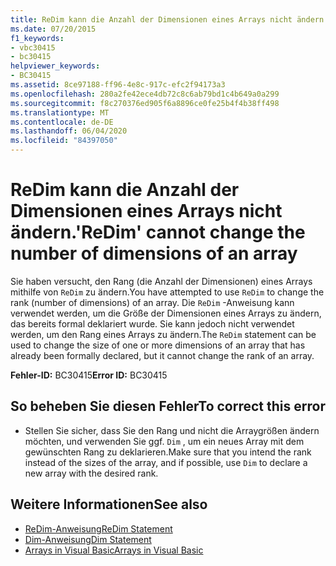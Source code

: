 ```yaml
---
title: ReDim kann die Anzahl der Dimensionen eines Arrays nicht ändern.
ms.date: 07/20/2015
f1_keywords:
- vbc30415
- bc30415
helpviewer_keywords:
- BC30415
ms.assetid: 8ce97188-ff96-4e8c-917c-efc2f94173a3
ms.openlocfilehash: 280a2fe42ece4db72c8c6ab79bd1c4b649a0a299
ms.sourcegitcommit: f8c270376ed905f6a8896ce0fe25b4f4b38ff498
ms.translationtype: MT
ms.contentlocale: de-DE
ms.lasthandoff: 06/04/2020
ms.locfileid: "84397050"
---
```

# <a name="redim-cannot-change-the-number-of-dimensions-of-an-array"></a><span data-ttu-id="d82e5-102">ReDim kann die Anzahl der Dimensionen eines Arrays nicht ändern.</span><span class="sxs-lookup"><span data-stu-id="d82e5-102">'ReDim' cannot change the number of dimensions of an array</span></span>
<span data-ttu-id="d82e5-103">Sie haben versucht, den Rang (die Anzahl der Dimensionen) eines Arrays mithilfe von `ReDim` zu ändern.</span><span class="sxs-lookup"><span data-stu-id="d82e5-103">You have attempted to use `ReDim` to change the rank (number of dimensions) of an array.</span></span> <span data-ttu-id="d82e5-104">Die `ReDim` -Anweisung kann verwendet werden, um die Größe der Dimensionen eines Arrays zu ändern, das bereits formal deklariert wurde. Sie kann jedoch nicht verwendet werden, um den Rang eines Arrays zu ändern.</span><span class="sxs-lookup"><span data-stu-id="d82e5-104">The `ReDim` statement can be used to change the size of one or more dimensions of an array that has already been formally declared, but it cannot change the rank of an array.</span></span>  
  
 <span data-ttu-id="d82e5-105">**Fehler-ID:** BC30415</span><span class="sxs-lookup"><span data-stu-id="d82e5-105">**Error ID:** BC30415</span></span>  
  
## <a name="to-correct-this-error"></a><span data-ttu-id="d82e5-106">So beheben Sie diesen Fehler</span><span class="sxs-lookup"><span data-stu-id="d82e5-106">To correct this error</span></span>  
  
- <span data-ttu-id="d82e5-107">Stellen Sie sicher, dass Sie den Rang und nicht die Arraygrößen ändern möchten, und verwenden Sie ggf. `Dim` , um ein neues Array mit dem gewünschten Rang zu deklarieren.</span><span class="sxs-lookup"><span data-stu-id="d82e5-107">Make sure that you intend the rank instead of the sizes of the array, and if possible, use `Dim` to declare a new array with the desired rank.</span></span>  
  
## <a name="see-also"></a><span data-ttu-id="d82e5-108">Weitere Informationen</span><span class="sxs-lookup"><span data-stu-id="d82e5-108">See also</span></span>

- [<span data-ttu-id="d82e5-109">ReDim-Anweisung</span><span class="sxs-lookup"><span data-stu-id="d82e5-109">ReDim Statement</span></span>](../language-reference/statements/redim-statement.md)
- [<span data-ttu-id="d82e5-110">Dim-Anweisung</span><span class="sxs-lookup"><span data-stu-id="d82e5-110">Dim Statement</span></span>](../language-reference/statements/dim-statement.md)
- [<span data-ttu-id="d82e5-111">Arrays in Visual Basic</span><span class="sxs-lookup"><span data-stu-id="d82e5-111">Arrays in Visual Basic</span></span>](../programming-guide/language-features/arrays/index.md)
